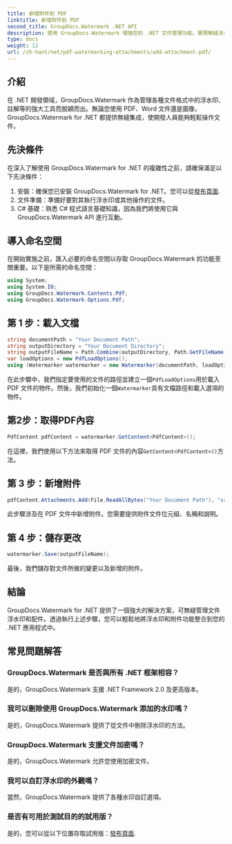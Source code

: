 ```yaml
---
title: 新增附件到 PDF
linktitle: 新增附件到 PDF
second_title: GroupDocs.Watermark .NET API
description: 使用 GroupDocs.Watermark 增強您的 .NET 文件管理功能，實現無縫浮水印和附件處理。
type: docs
weight: 12
url: /zh-hant/net/pdf-watermarking-attachments/add-attachment-pdf/
---
```

## 介紹
在 .NET 開發領域，GroupDocs.Watermark 作為管理各種文件格式中的浮水印、註解等的強大工具而脫穎而出。無論您使用 PDF、Word 文件還是圖像，GroupDocs.Watermark for .NET 都提供無縫集成，使開發人員能夠輕鬆操作文件。
## 先決條件
在深入了解使用 GroupDocs.Watermark for .NET 的複雜性之前，請確保滿足以下先決條件：
1. 安裝：確保您已安裝 GroupDocs.Watermark for .NET。您可以從[發布頁面](https://releases.groupdocs.com/Watermark/net/).
2. 文件準備：準備好要對其執行浮水印或其他操作的文件。
3. C# 基礎：熟悉 C# 程式語言基礎知識，因為我們將使用它與 GroupDocs.Watermark API 進行互動。

## 導入命名空間
在開始實施之前，匯入必要的命名空間以存取 GroupDocs.Watermark 的功能至關重要。以下是所需的命名空間：
```csharp
using System;
using System.IO;
using GroupDocs.Watermark.Contents.Pdf;
using GroupDocs.Watermark.Options.Pdf;
```
## 第 1 步：載入文檔
```csharp
string documentPath = "Your Document Path";
string outputDirectory = "Your Document Directory";
string outputFileName = Path.Combine(outputDirectory, Path.GetFileName(documentPath));
var loadOptions = new PdfLoadOptions();
using (Watermarker watermarker = new Watermarker(documentPath, loadOptions))
```
在此步驟中，我們指定要使用的文件的路徑並建立一個`PdfLoadOptions`用於載入 PDF 文件的物件。然後，我們初始化一個`Watermarker`具有文檔路徑和載入選項的物件。
## 第2步：取得PDF內容
```csharp
PdfContent pdfContent = watermarker.GetContent<PdfContent>();
```
在這裡，我們使用以下方法來取得 PDF 文件的內容`GetContent<PdfContent>()`方法。
## 第 3 步：新增附件
```csharp
pdfContent.Attachments.Add(File.ReadAllBytes("Your Document Path"), "sample doc", "sample doc as attachment");
```
此步驟涉及在 PDF 文件中新增附件。您需要提供附件文件位元組、名稱和說明。
## 第 4 步：儲存更改
```csharp
watermarker.Save(outputFileName);
```
最後，我們儲存對文件所做的變更以及新增的附件。

## 結論
GroupDocs.Watermark for .NET 提供了一個強大的解決方案，可無縫管理文件浮水印和配件。透過執行上述步驟，您可以輕鬆地將浮水印和附件功能整合到您的 .NET 應用程式中。
## 常見問題解答
### GroupDocs.Watermark 是否與所有 .NET 框架相容？
是的，GroupDocs.Watermark 支援 .NET Framework 2.0 及更高版本。
### 我可以刪除使用 GroupDocs.Watermark 添加的水印嗎？
是的，GroupDocs.Watermark 提供了從文件中刪除浮水印的方法。
### GroupDocs.Watermark 支援文件加密嗎？
是的，GroupDocs.Watermark 允許您使用加密文件。
### 我可以自訂浮水印的外觀嗎？
當然，GroupDocs.Watermark 提供了各種水印自訂選項。
### 是否有可用於測試目的的試用版？
是的，您可以從以下位置存取試用版：[發布頁面](https://releases.groupdocs.com/).